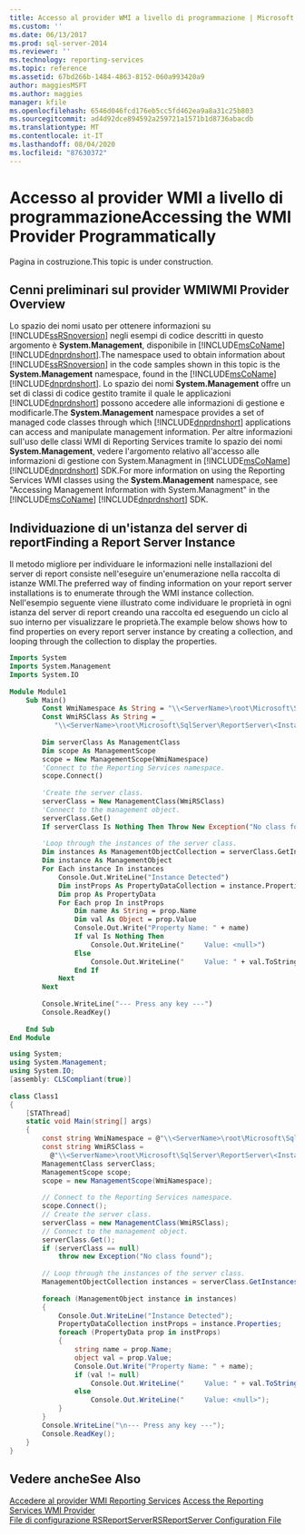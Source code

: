 ```yaml
---
title: Accesso al provider WMI a livello di programmazione | Microsoft Docs
ms.custom: ''
ms.date: 06/13/2017
ms.prod: sql-server-2014
ms.reviewer: ''
ms.technology: reporting-services
ms.topic: reference
ms.assetid: 67bd266b-1484-4863-8152-060a993420a9
author: maggiesMSFT
ms.author: maggies
manager: kfile
ms.openlocfilehash: 6546d046fcd176eb5cc5fd462ea9a8a31c25b803
ms.sourcegitcommit: ad4d92dce894592a259721a1571b1d8736abacdb
ms.translationtype: MT
ms.contentlocale: it-IT
ms.lasthandoff: 08/04/2020
ms.locfileid: "87630372"
---
```

# <a name="accessing-the-wmi-provider-programmatically"></a><span data-ttu-id="7d0b8-102">Accesso al provider WMI a livello di programmazione</span><span class="sxs-lookup"><span data-stu-id="7d0b8-102">Accessing the WMI Provider Programmatically</span></span>
  <span data-ttu-id="7d0b8-103">Pagina in costruzione.</span><span class="sxs-lookup"><span data-stu-id="7d0b8-103">This topic is under construction.</span></span>  
  
## <a name="wmi-provider-overview"></a><span data-ttu-id="7d0b8-104">Cenni preliminari sul provider WMI</span><span class="sxs-lookup"><span data-stu-id="7d0b8-104">WMI Provider Overview</span></span>  
 <span data-ttu-id="7d0b8-105">Lo spazio dei nomi usato per ottenere informazioni su [!INCLUDE[ssRSnoversion](../includes/ssrsnoversion-md.md)] negli esempi di codice descritti in questo argomento è **System.Management**, disponibile in [!INCLUDE[msCoName](../includes/msconame-md.md)] [!INCLUDE[dnprdnshort](../includes/dnprdnshort-md.md)].</span><span class="sxs-lookup"><span data-stu-id="7d0b8-105">The namespace used to obtain information about [!INCLUDE[ssRSnoversion](../includes/ssrsnoversion-md.md)] in the code samples shown in this topic is the **System.Management** namespace, found in the [!INCLUDE[msCoName](../includes/msconame-md.md)] [!INCLUDE[dnprdnshort](../includes/dnprdnshort-md.md)].</span></span> <span data-ttu-id="7d0b8-106">Lo spazio dei nomi **System.Management** offre un set di classi di codice gestito tramite il quale le applicazioni [!INCLUDE[dnprdnshort](../includes/dnprdnshort-md.md)] possono accedere alle informazioni di gestione e modificarle.</span><span class="sxs-lookup"><span data-stu-id="7d0b8-106">The **System.Management** namespace provides a set of managed code classes through which [!INCLUDE[dnprdnshort](../includes/dnprdnshort-md.md)] applications can access and manipulate management information.</span></span> <span data-ttu-id="7d0b8-107">Per altre informazioni sull'uso delle classi WMI di Reporting Services tramite lo spazio dei nomi **System.Management**, vedere l'argomento relativo all'accesso alle informazioni di gestione con System.Managment in [!INCLUDE[msCoName](../includes/msconame-md.md)] [!INCLUDE[dnprdnshort](../includes/dnprdnshort-md.md)] SDK.</span><span class="sxs-lookup"><span data-stu-id="7d0b8-107">For more information on using the Reporting Services WMI classes using the **System.Management** namespace, see "Accessing Management Information with System.Managment" in the [!INCLUDE[msCoName](../includes/msconame-md.md)] [!INCLUDE[dnprdnshort](../includes/dnprdnshort-md.md)] SDK.</span></span>  
  
## <a name="finding-a-report-server-instance"></a><span data-ttu-id="7d0b8-108">Individuazione di un'istanza del server di report</span><span class="sxs-lookup"><span data-stu-id="7d0b8-108">Finding a Report Server Instance</span></span>  
 <span data-ttu-id="7d0b8-109">Il metodo migliore per individuare le informazioni nelle installazioni del server di report consiste nell'eseguire un'enumerazione nella raccolta di istanze WMI.</span><span class="sxs-lookup"><span data-stu-id="7d0b8-109">The preferred way of finding information on your report server installations is to enumerate through the WMI instance collection.</span></span> <span data-ttu-id="7d0b8-110">Nell'esempio seguente viene illustrato come individuare le proprietà in ogni istanza del server di report creando una raccolta ed eseguendo un ciclo al suo interno per visualizzare le proprietà.</span><span class="sxs-lookup"><span data-stu-id="7d0b8-110">The example below shows how to find properties on every report server instance by creating a collection, and looping through the collection to display the properties.</span></span>  
  
```vb  
Imports System  
Imports System.Management  
Imports System.IO  
  
Module Module1  
    Sub Main()  
        Const WmiNamespace As String = "\\<ServerName>\root\Microsoft\SqlServer\ReportServer\<InstanceName>\v10\Admin"  
        Const WmiRSClass As String = _  
           "\\<ServerName>\root\Microsoft\SqlServer\ReportServer\<InstanceName>\v10\admin:MSReportServer_ConfigurationSetting"  
  
        Dim serverClass As ManagementClass  
        Dim scope As ManagementScope  
        scope = New ManagementScope(WmiNamespace)  
        'Connect to the Reporting Services namespace.  
        scope.Connect()  
  
        'Create the server class.  
        serverClass = New ManagementClass(WmiRSClass)  
        'Connect to the management object.  
        serverClass.Get()  
        If serverClass Is Nothing Then Throw New Exception("No class found")  
  
        'Loop through the instances of the server class.  
        Dim instances As ManagementObjectCollection = serverClass.GetInstances()  
        Dim instance As ManagementObject  
        For Each instance In instances  
            Console.Out.WriteLine("Instance Detected")  
            Dim instProps As PropertyDataCollection = instance.Properties  
            Dim prop As PropertyData  
            For Each prop In instProps  
                Dim name As String = prop.Name  
                Dim val As Object = prop.Value  
                Console.Out.Write("Property Name: " + name)  
                If val Is Nothing Then  
                    Console.Out.WriteLine("     Value: <null>")  
                Else  
                    Console.Out.WriteLine("     Value: " + val.ToString())  
                End If  
            Next  
        Next  
  
        Console.WriteLine("--- Press any key ---")  
        Console.ReadKey()  
  
    End Sub  
End Module  
```  
  
```csharp  
using System;  
using System.Management;  
using System.IO;  
[assembly: CLSCompliant(true)]  
  
class Class1  
{  
    [STAThread]  
    static void Main(string[] args)  
    {  
        const string WmiNamespace = @"\\<ServerName>\root\Microsoft\SqlServer\ReportServer\<InstanceName>\v10\Admin";  
        const string WmiRSClass =  
          @"\\<ServerName>\root\Microsoft\SqlServer\ReportServer\<InstanceName>\v10\admin:MSReportServer_ConfigurationSetting";  
        ManagementClass serverClass;  
        ManagementScope scope;  
        scope = new ManagementScope(WmiNamespace);  
  
        // Connect to the Reporting Services namespace.  
        scope.Connect();  
        // Create the server class.  
        serverClass = new ManagementClass(WmiRSClass);  
        // Connect to the management object.  
        serverClass.Get();  
        if (serverClass == null)  
            throw new Exception("No class found");  
  
        // Loop through the instances of the server class.  
        ManagementObjectCollection instances = serverClass.GetInstances();  
  
        foreach (ManagementObject instance in instances)  
        {  
            Console.Out.WriteLine("Instance Detected");  
            PropertyDataCollection instProps = instance.Properties;  
            foreach (PropertyData prop in instProps)  
            {  
                string name = prop.Name;  
                object val = prop.Value;  
                Console.Out.Write("Property Name: " + name);  
                if (val != null)  
                    Console.Out.WriteLine("     Value: " + val.ToString());  
                else  
                    Console.Out.WriteLine("     Value: <null>");  
            }  
        }  
        Console.WriteLine("\n--- Press any key ---");  
        Console.ReadKey();  
    }  
}  
```  
  
## <a name="see-also"></a><span data-ttu-id="7d0b8-111">Vedere anche</span><span class="sxs-lookup"><span data-stu-id="7d0b8-111">See Also</span></span>  
 <span data-ttu-id="7d0b8-112">[Accedere al provider WMI Reporting Services](tools/access-the-reporting-services-wmi-provider.md) </span><span class="sxs-lookup"><span data-stu-id="7d0b8-112">[Access the Reporting Services WMI Provider](tools/access-the-reporting-services-wmi-provider.md) </span></span>  
 [<span data-ttu-id="7d0b8-113">File di configurazione RSReportServer</span><span class="sxs-lookup"><span data-stu-id="7d0b8-113">RSReportServer Configuration File</span></span>](report-server/rsreportserver-config-configuration-file.md)  
  
  

